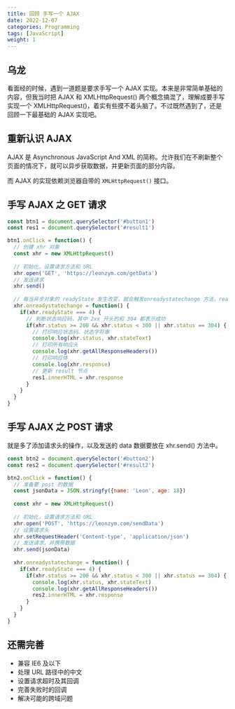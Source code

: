 ```yaml
---
title: 回顾 手写一个 AJAX
date: 2022-12-07
categories: Programming
tags: [JavaScript]
weight: 1
---
```


## 乌龙

看面经的时候，遇到一道题是要求手写一个 AJAX 实现。本来是非常简单基础的内容，但我当时把 AJAX 和 XMLHttpRequest()  两个概念搞混了，理解成要手写实现一个 XMLHttpRequest()，着实有些摸不着头脑了。不过既然遇到了，还是回顾一下最基础的 AJAX 实现吧。

## 重新认识 AJAX

AJAX 是 Asynchronous JavaScript And XML 的简称。允许我们在不刷新整个页面的情况下，就可以异步获取数据，并更新页面的部分内容。

而 AJAX 的实现依赖浏览器自带的 `XMLHttpRequest()` 接口。

## 手写 AJAX 之 GET 请求

```js
const btn1 = document.querySelector('#button1')
const res1 = document.querySelector('#result1')

btn1.onClick = function() {
  // 创建 xhr 对象
  const xhr = new XMLHttpRequest()
  
  // 初始化，设置请求方法和 URL
  xhr.open('GET', 'https://leonzym.com/getData')
  // 发送请求
  xhr.send()
  
  // 每当异步对象的 readyState 发生改变，就会触发onreadystatechange 方法，readyState 有 0 1 2 3 4 五种，当为 4 的时候表示服务端的数据已经返回完毕
  xhr.onreadystatechange = function() {
    if(xhr.readyState === 4) {
      // 判断状态响应码，其中 2xx 开头的和 304 都表示成功
      if(xhr.status >= 200 && xhr.status < 300 || xhr.status == 304) {
        // 打印响应状态码、状态字符串
        console.log(xhr.status, xhr.stateText)
        // 打印所有响应头
        console.log(xhr.getAllResponseHeaders())
        // 打印响应体
        console.log(xhr.response)
        // 更新 result 节点
        res1.innerHTML = xhr.response
      }
    }
  }
}
```

## 手写 AJAX 之 POST 请求

就是多了添加请求头的操作，以及发送的 data 数据要放在 xhr.send() 方法中。

```js
const btn2 = document.querySelector('#button2')
const res2 = document.querySelector('#result2')

btn2.onClick = function() {
  // 准备要 post 的数据
  const jsonData = JSON.stringfy({name: 'Leon', age: 18})
  
  const xhr = new XMLHttpRequest()
  
  // 初始化，设置请求方法和 URL
  xhr.open('POST', 'https://leonzym.com/sendData')
  // 设置请求头
  xhr.setRequestHeader('Content-type', 'application/json')
  // 发送请求，并携带数据
  xhr.send(jsonData)
  
  xhr.onreadystatechange = function() {
    if(xhr.readyState === 4) {
      if(xhr.status >= 200 && xhr.status < 300 || xhr.status == 304) {
        console.log(xhr.status, xhr.stateText)
        console.log(xhr.getAllResponseHeaders())
        res2.innerHTML = xhr.response
      }
    }
  }
}
```

## 还需完善

- 兼容 IE6 及以下
- 处理 URL 路径中的中文
- 设置请求超时及其回调
- 完善失败时的回调
- 解决可能的跨域问题